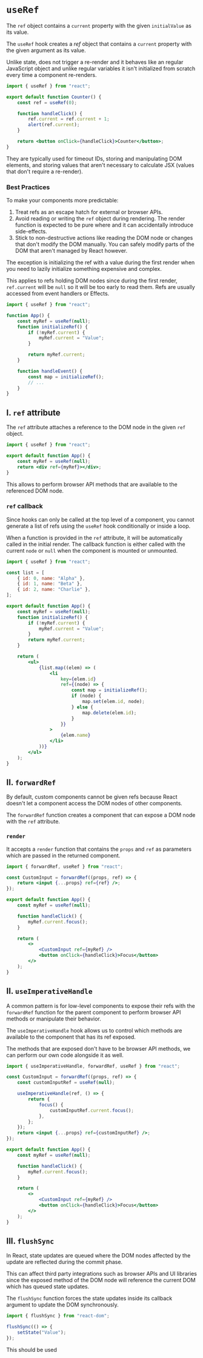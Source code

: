 # **`useRef`**

The `ref` object contains a `current` property with the given `initialValue` as its value.

The `useRef` hook creates a _ref_ object that contains a `current` property with the given argument as its value.

Unlike state, does not trigger a re-render and it behaves like an regular JavaScript object and unlike regular variables it isn't initialized from scratch every time a component re-renders.

```jsx
import { useRef } from "react";

export default function Counter() {
	const ref = useRef(0);

	function handleClick() {
		ref.current = ref.current + 1;
		alert(ref.current);
	}

	return <button onClick={handleClick}>Counter</button>;
}
```

They are typically used for timeout IDs, storing and manipulating DOM elements, and storing values that aren't necessary to calculate JSX (values that don't require a re-render).

### **Best Practices**

To make your components more predictable:

1. Treat refs as an escape hatch for external or browser APIs.
2. Avoid reading or writing the `ref` object during rendering. The render function is expected to be pure where and it can accidentally introduce side-effects.
3. Stick to non-destructive actions like reading the DOM node or changes that don't modify the DOM manually. You can safely modify parts of the DOM that aren't managed by React however.

The exception is initializing the ref with a value during the first render when you need to lazily initialize something expensive and complex.

This applies to refs holding DOM nodes since during the first render, `ref.current` will be `null` so it will be too early to read them. Refs are usually accessed from event handlers or Effects.

```jsx
import { useRef } from "react";

function App() {
	const myRef = useRef(null);
	function initializeRef() {
		if (!myRef.current) {
			myRef.current = "Value";
		}

		return myRef.current;
	}

	function handleEvent() {
		const map = initializeRef();
		// ...
	}
}
```

## **I. `ref` attribute**

The `ref` attribute attaches a reference to the DOM node in the given `ref` object.

```jsx
import { useRef } from "react";

export default function App() {
	const myRef = useRef(null);
	return <div ref={myRef}></div>;
}
```

This allows to perform browser API methods that are available to the referenced DOM node.

### **`ref` callback**

Since hooks can only be called at the top level of a component, you cannot generate a list of refs using the `useRef` hook conditionally or inside a loop.

When a function is provided in the `ref` attribute, it will be automatically called in the initial render. The callback function is either called with the current `node` or `null` when the component is mounted or unmounted.

```jsx
import { useRef } from "react";

const list = [
	{ id: 0, name: "Alpha" },
	{ id: 1, name: "Beta" },
	{ id: 2, name: "Charlie" },
];

export default function App() {
	const myRef = useRef(null);
	function initializeRef() {
		if (!myRef.current) {
			myRef.current = "Value";
		}
		return myRef.current;
	}

	return (
		<ul>
			{list.map((elem) => (
				<li
					key={elem.id}
					ref={(node) => {
						const map = initializeRef();
						if (node) {
							map.set(elem.id, node);
						} else {
							map.delete(elem.id);
						}
					}}
				>
					{elem.name}
				</li>
			))}
		</ul>
	);
}
```

## **II. `forwardRef`**

By default, custom components cannot be given refs because React doesn't let a component access the DOM nodes of other components.

The `forwardRef` function creates a component that can expose a DOM node with the `ref` attribute.

### **`render`**

It accepts a `render` function that contains the `props` and `ref` as parameters which are passed in the returned component.

```jsx
import { forwardRef, useRef } from "react";

const CustomInput = forwardRef((props, ref) => {
	return <input {...props} ref={ref} />;
});

export default function App() {
	const myRef = useRef(null);

	function handleClick() {
		myRef.current.focus();
	}

	return (
		<>
			<CustomInput ref={myRef} />
			<button onClick={handleClick}>Focus</button>
		</>
	);
}
```

## **II. `useImperativeHandle`**

A common pattern is for low-level components to expose their refs with the `forwardRef` function for the parent component to perform browser API methods or manipulate their behavior.

The `useImperativeHandle` hook allows us to control which methods are available to the component that has its ref exposed.

The methods that are exposed don't have to be browser API methods, we can perform our own code alongside it as well.

```jsx
import { useImperativeHandle, forwardRef, useRef } from "react";

const CustomInput = forwardRef((props, ref) => {
	const customInputRef = useRef(null);

	useImperativeHandle(ref, () => {
		return {
			focus() {
				customInputRef.current.focus();
			},
		};
	});
	return <input {...props} ref={customInputRef} />;
});

export default function App() {
	const myRef = useRef(null);

	function handleClick() {
		myRef.current.focus();
	}

	return (
		<>
			<CustomInput ref={myRef} />
			<button onClick={handleClick}>Focus</button>
		</>
	);
}
```

## **III. `flushSync`**

In React, state updates are queued where the DOM nodes affected by the update are reflected during the commit phase.

This can affect third party integrations such as browser APIs and UI libraries since the exposed method of the DOM node will reference the current DOM which has queued state updates.

The `flushSync` function forces the state updates inside its callback argument to update the DOM synchronously.

```jsx
import { flushSync } from "react-dom";

flushSync(() => {
	setState("Value");
});
```

This should be used
